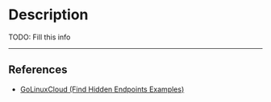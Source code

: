 # Description

TODO: Fill this info

---
## References

- [GoLinuxCloud (Find Hidden Endpoints Examples)](https://www.golinuxcloud.com/find-hidden-endpoints-examples/)